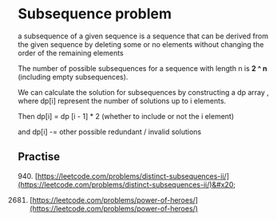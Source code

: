 # Subsequence problem

a subsequence of a given sequence is a sequence that can be derived from the given sequence by deleting some or no elements without changing the order of the remaining elements

The number of possible subsequences for a sequence with length n is **2 ^ n** (including empty subsequences).

We can calculate the solution for subsequences by constructing a dp array , where dp\[i] represent the number of solutions up to i elements.&#x20;

Then dp\[i] = dp \[i - 1] \* 2  (whether to include or not the i element)

and dp\[i]  -= other possible redundant / invalid solutions

## Practise

940\. [https://leetcode.com/problems/distinct-subsequences-ii/](https://leetcode.com/problems/distinct-subsequences-ii/)&#x20;

2681. &#x20;    [https://leetcode.com/problems/power-of-heroes/](https://leetcode.com/problems/power-of-heroes/)

